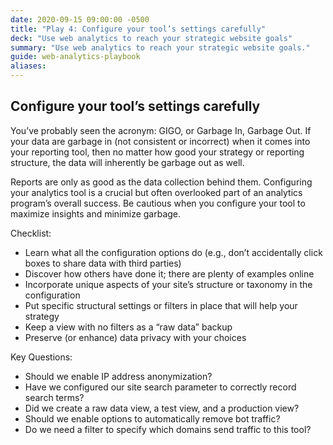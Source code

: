 ```yaml
---
date: 2020-09-15 09:00:00 -0500
title: "Play 4: Configure your tool’s settings carefully"
deck: "Use web analytics to reach your strategic website goals"
summary: "Use web analytics to reach your strategic website goals."
guide: web-analytics-playbook
aliases:
---
```

## Configure your tool’s settings carefully

You’ve probably seen the acronym: GIGO, or Garbage In, Garbage Out. If your data are garbage in (not consistent or incorrect) when it comes into your reporting tool, then no matter how good your strategy or reporting structure, the data will inherently be garbage out as well.

 Reports are only as good as the data collection behind them. Configuring your analytics tool is a crucial but often overlooked part of an analytics program’s overall success. Be cautious when you configure your tool to maximize insights and minimize garbage.

Checklist:

- Learn what all the configuration options do (e.g., don’t accidentally click boxes to share data with third parties)
- Discover how others have done it; there are plenty of examples online
- Incorporate unique aspects of your site’s structure or taxonomy in the configuration
- Put specific structural settings or filters in place that will help your strategy
- Keep a view with no filters as a “raw data” backup
- Preserve (or enhance) data privacy with your choices

Key Questions:

- Should we enable IP address anonymization?
- Have we configured our site search parameter to correctly record search terms?
- Did we create a raw data view, a test view, and a production view?
- Should we enable options to automatically remove bot traffic?
-   Do we need a filter to specify which domains send traffic to this tool?